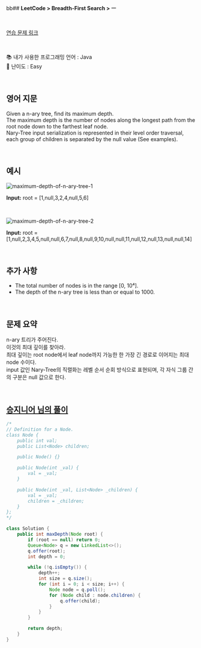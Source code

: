 bb## **LeetCode > Breadth-First Search > ㅡ**

</br>

[연습 문제 링크](https://leetcode.com/problems/maximum-depth-of-n-ary-tree/)

</br>

📚 내가 사용한 프로그래밍 언어 : Java  
🎢 난이도 : Easy

</br>

## 영어 지문

Given a n-ary tree, find its maximum depth.  
The maximum depth is the number of nodes along the longest path from the root node down to the farthest leaf node.  
Nary-Tree input serialization is represented in their level order traversal, each group of children is separated by the null value (See examples).

</br>

## 예시

![maximum-depth-of-n-ary-tree-1](https://user-images.githubusercontent.com/75058239/135811272-57600620-9fd7-420a-aee4-e6b5be9cf4b6.png)

**Input:** root = [1,null,3,2,4,null,5,6]

</br>

![maximum-depth-of-n-ary-tree-2](https://user-images.githubusercontent.com/75058239/135811287-78df95d2-eb0d-4796-ac94-00f3b887b6e0.png)

**Input:** root = [1,null,2,3,4,5,null,null,6,7,null,8,null,9,10,null,null,11,null,12,null,13,null,null,14]

</br>

## 추가 사항

- The total number of nodes is in the range [0, 10⁴].
- The depth of the n-ary tree is less than or equal to 1000.

</br>

## 문제 요약

n-ary 트리가 주어진다.  
이것의 최대 깊이를 찾아라.  
최대 깊이는 root node에서 leaf node까지 가능한 한 가장 긴 경로로 이어지는 최대 node 수이다.  
input 값인 Nary-Tree의 직렬화는 레벨 순서 순회 방식으로 표현되며, 각 자식 그룹 간의 구분은 null 값으로 한다.

</br>

## [승지니어 님의 풀이](https://www.youtube.com/watch?v=t1NkSkVHcnA&ab_channel=%EC%8A%B9%EC%A7%80%EB%8B%88%EC%96%B4Sengineer)

```java
/*
// Definition for a Node.
class Node {
    public int val;
    public List<Node> children;

    public Node() {}

    public Node(int _val) {
        val = _val;
    }

    public Node(int _val, List<Node> _children) {
        val = _val;
        children = _children;
    }
};
*/

class Solution {
    public int maxDepth(Node root) {
        if (root == null) return 0;
        Queue<Node> q = new LinkedList<>();
        q.offer(root);
        int depth = 0;

        while (!q.isEmpty()) {
            depth++;
            int size = q.size();
            for (int i = 0; i < size; i++) {
                Node node = q.poll();
                for (Node child : node.children) {
                    q.offer(child);
                }
            }
        }

        return depth;
    }
}
```
